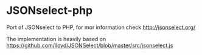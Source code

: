 JSONselect-php
==============

Port of JSONselect to PHP, for mor information check http://jsonselect.org/ 


The implementation is heavily based on https://github.com/lloyd/JSONSelect/blob/master/src/jsonselect.js


